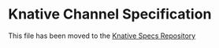 # Knative Channel Specification

This file has been moved to the
[Knative Specs Repository](https://github.com/knative/specs/blob/main/specs/eventing/channel.md)
